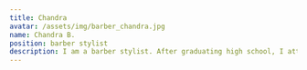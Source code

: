 ```yaml
---
title: Chandra
avatar: /assets/img/barber_chandra.jpg
name: Chandra B.
position: barber stylist
description: I am a barber stylist. After graduating high school, I attended cosmetology school. I am now licensed and have been cutting hair since 2010.
---
```


